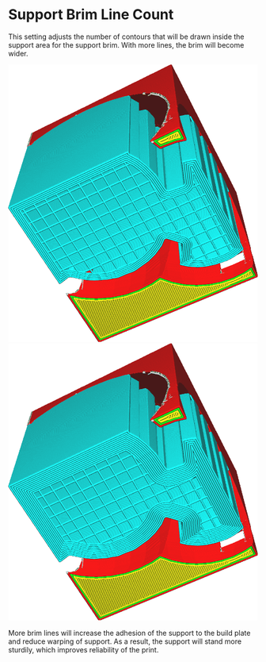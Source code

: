 Support Brim Line Count
====
This setting adjusts the number of contours that will be drawn inside the support area for the support brim. With more lines, the brim will become wider.

![5 brim lines](images/support_brim_2mm.png)
![10 brim lines](images/support_brim_4mm.png)

More brim lines will increase the adhesion of the support to the build plate and reduce warping of support. As a result, the support will stand more sturdily, which improves reliability of the print.